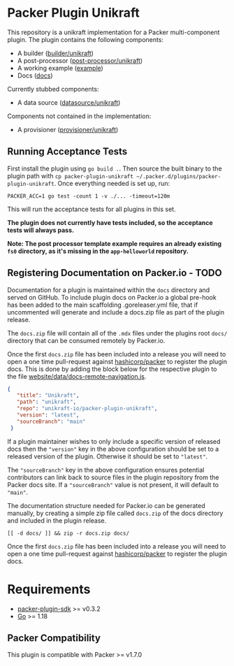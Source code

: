 # Packer Plugin Unikraft

This repository is a unikraft implementation for a Packer multi-component plugin. The plugin contains the following components:
- A builder ([builder/unikraft](builder/unikraft))
- A post-processor ([post-processor/unikraft](post-processor/unikraft))
- A working example ([example](example))
- Docs ([docs](docs))

Currently stubbed components:
- A data source ([datasource/unikraft](datasource/unikraft))

Components not contained in the implementation:
- A provisioner ([provisioner/unikraft](provisioner/unikraft))

## Running Acceptance Tests

First install the plugin using `go build .`.
Then source the built binary to the plugin path with `cp packer-plugin-unikraft ~/.packer.d/plugins/packer-plugin-unikraft`.
Once everything needed is set up, run:
```
PACKER_ACC=1 go test -count 1 -v ./... -timeout=120m
```

This will run the acceptance tests for all plugins in this set.

**The plugin does not currently have tests included, so the acceptance tests will always pass.**

**Note: The post processor template example requires an already existing `fs0` directory, as it's missing in the `app-helloworld` repository.**

## Registering Documentation on Packer.io - TODO

Documentation for a plugin is maintained within the `docs` directory and served on GitHub.
To include plugin docs on Packer.io a global pre-hook has been added to the main scaffolding .goreleaser.yml file, that if uncommented will generate and include a docs.zip file as part of the plugin release.

The `docs.zip` file will contain all of the `.mdx` files under the plugins root `docs/` directory that can be consumed remotely by Packer.io.

Once the first `docs.zip` file has been included into a release you will need to open a one time pull-request against [hashicorp/packer](https://github.com/hashicorp/packer) to register the plugin docs.
This is done by adding the block below for the respective plugin to the file [website/data/docs-remote-navigation.js](https://github.com/hashicorp/packer/blob/master/website/data/docs-remote-plugins.json).

```json
{
   "title": "Unikraft",
   "path": "unikraft",
   "repo": "unikraft-io/packer-plugin-unikraft",
   "version": "latest",
   "sourceBranch": "main"
 }
```

If a plugin maintainer wishes to only include a specific version of released docs then the `"version"` key in the above configuration should be set to a released version of the plugin. Otherwise it should be set to `"latest"`.

The `"sourceBranch"` key in the above configuration ensures potential contributors can link back to source files in the plugin repository from the Packer docs site. If a `"sourceBranch"` value is not present, it will default to `"main"`.

The documentation structure needed for Packer.io can be generated manually, by creating a simple zip file called `docs.zip` of the docs directory and included in the plugin release.

```/bin/bash
[[ -d docs/ ]] && zip -r docs.zip docs/
```

Once the first `docs.zip` file has been included into a release you will need to open a one time pull-request against [hashicorp/packer](https://github.com/hashicorp/packer) to register the plugin docs.

# Requirements

-	[packer-plugin-sdk](https://github.com/hashicorp/packer-plugin-sdk) >= v0.3.2
-	[Go](https://golang.org/doc/install) >= 1.18

## Packer Compatibility
This plugin is compatible with Packer >= v1.7.0
